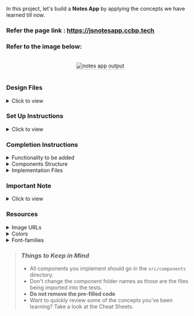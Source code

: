 In this project, let's build a **Notes App** by applying the concepts we have learned till now.

### Refer the page link : https://jsnotesapp.ccbp.tech

### Refer to the image below:

<br/>
<div style="text-align: center;">
    <img src="https://assets.ccbp.in/frontend/content/react-js-hooks/notes-app-output.gif" alt="notes app output" style="max-width:70%;box-shadow:0 2.8px 2.2px rgba(0, 0, 0, 0.12)">
</div>
<br/>

### Design Files

<details>
<summary>Click to view</summary>

- [Extra Small (Size < 576px) and Small (Size >= 576px)](https://assets.ccbp.in/frontend/content/react-js-hooks/notes-app-sm-outputs.png)
- [Medium (Size >= 768px), Large (Size >= 992px) and Extra Large (Size >= 1200px) - Empty Notes View](https://assets.ccbp.in/frontend/content/react-js-hooks/notes-app-empty-lg-output.png)
- [Medium (Size >= 768px), Large (Size >= 992px) and Extra Large (Size >= 1200px) - Notes View](https://assets.ccbp.in/frontend/content/react-js-hooks/notes-app-notes-lg-output.png)

</details>

### Set Up Instructions

<details>
<summary>Click to view</summary>

- Download dependencies by running `npm install`
- Start up the app using `npm start`
</details>

### Completion Instructions

<details>
<summary>Functionality to be added</summary>
<br/>

The app must have the following functionalities

- Initially, the title and note inputs should be empty and [Empty Notes View](https://assets.ccbp.in/frontend/content/react-js-hooks/notes-app-empty-lg-output.png) should be displayed
- When non-empty values are provided for the title and notes and the **Add** button is clicked,
  - A new note item should be added to the list of notes with provided details

</details>

<details>
<summary>Components Structure</summary>

<br/>
<div style="text-align: center;">
    <img src="https://assets.ccbp.in/frontend/content/react-js-hooks/notes-app-component-structure-breakdown.png" alt="notes app component structure breakdown" style="max-width:100%;box-shadow:0 2.8px 2.2px rgba(0, 0, 0, 0.12)">
</div>
<br/>

</details>

<details>
<summary>Implementation Files</summary>
<br/>

Use these files to complete the implementation:

- `src/components/Notes/index.js`
- `src/components/Notes/styledComponents.js`
- `src/components/NoteItem/index.js`
- `src/components/NoteItem/styledComponents.js`
</details>

### Important Note

<details>
<summary>Click to view</summary>

<br/>

**The following instructions are required for the tests to pass**

- **Styled Components** should be used for styling purposes
- HTML input element for the title should have the placeholder as **Title**
- HTML textarea element for notes should have the placeholder as **Take a Note...**
- **Bree Serif** should be applied as `font-family` for **Notes** heading

</details>

### Resources

<details>
<summary>Image URLs</summary>

- [https://assets.ccbp.in/frontend/hooks/empty-notes-img.png](https://assets.ccbp.in/frontend/hooks/empty-notes-img.png) alt should be **notes empty**

</details>

<details>
<summary>Colors</summary>

<br/>

<div style="background-color: #4c63b6; width: 150px; padding: 10px; color: white">Hex: #4c63b6</div>
<div style="background-color: #475569; width: 150px; padding: 10px; color: white">Hex: #475569</div>
<div style="background-color: #1e293b; width: 150px; padding: 10px; color: white">Hex: #1e293b</div>
<div style="background-color: #ffffff; width: 150px; padding: 10px; color: black">Hex: #ffffff</div>
<div style="background-color: #334155; width: 150px; padding: 10px; color: white">Hex: #334155</div>
<div style="background-color: #d8d8d8; width: 150px; padding: 10px; color: black">Hex: #d8d8d8</div>
<div style="background-color: #aab8c8; width: 150px; padding: 10px; color: black">Hex: #aab8c8</div>
<div style="background-color: #cbd5e1; width: 150px; padding: 10px; color: black">Hex: #cbd5e1</div>
<br/>
</details>

<details>
<summary>Font-families</summary>

- Roboto
- Bree Serif

</details>

> ### _Things to Keep in Mind_
>
> - All components you implement should go in the `src/components` directory.
> - Don't change the component folder names as those are the files being imported into the tests.
> - **Do not remove the pre-filled code**
> - Want to quickly review some of the concepts you’ve been learning? Take a look at the Cheat Sheets.
